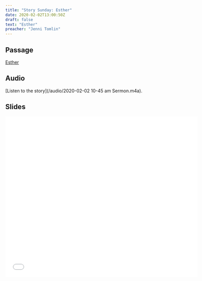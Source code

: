 ```yaml
---
title: "Story Sunday: Esther"
date: 2020-02-02T13:00:50Z
draft: false
text: "Esther"
preacher: "Jenni Tomlin"
---
```


## Passage
[Esther](https://www.biblegateway.com/passage/?search=Esther+1-10&version=NIV)

## Audio
[Listen to the story](/audio/2020-02-02 10-45 am Sermon.m4a).

## Slides
<iframe src="/slides/....pdf" style="border:0px #ffffff none;" scrolling="no" frameborder="1" marginheight="0px" marginwidth="0px" height="500px" width="600px" allowfullscreen></iframe>
